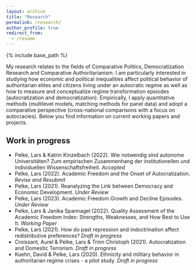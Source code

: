 ```yaml
---
layout: archive
title: "Research"
permalink: /research/
author_profile: true
redirect_from:
  - /resume
---
```


{% include base_path %}

My research relates to the fields of Comparative Politics, Democratization Research and Comparative Authoritarianism. I am particularly interested in studying how economic and political inequalities affect political behavior of authoritarian elites and citizens living under an autocratic regime as well as how to measure and conceptualize regime transformation epsiodes (autocratization and democratization). Empirically, I apply quantitative methods (multilevel models, matching methods for panel data) and adopt a comparative perspective (cross-national comparisons with a focus on autocracies). Below you find information on current working papers and projects.  

Work in progress
------

*  Pelke, Lars & Katrin Kinzelbach (2022). Wie notwendig sind autonome Universitäten? Zum empirischen Zusammenhang der institutionellen und individuellen Wissenschaftsfreiheit. *Accepted*
*  Pelke, Lars (2022). Academic Freedom and the Onset of Autocratization. *Revise and Resubmit*
*  Pelke, Lars (2021). Reanalyzing the Link between Democracy and Economic Development. *Under Review* 
*  Pelke, Lars (2023). Academic Freedom Growth and Decline Episodes. *Under Review*
*  Pelke, Lars & Janika Spannagel (2022). Quality Assessment of the Academic Freedom Index: Strengths, Weaknesses, and How Best to Use It. *Working Paper*
*  Pelke, Lars (2021). How do past repression and indoctrination affect redistributive preferences? *Draft in progress*
*  Croissant, Aurel & Pelke, Lars & Trinn Christoph (2021). Autocratization and Domestic Terrorism. *Draft in progress* 
*  Kuehn, David & Pelke, Lars (2020). Ethnicity and military behavior in authoritarian regime crises - a pilot study. *Draft in progress* 







